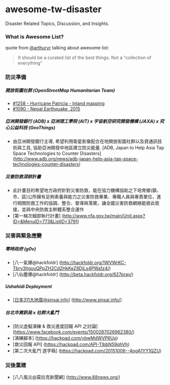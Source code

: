 # awesome-tw-disaster
Disaster Related Topics, Discussion, and Insights.

### What is Awesome List?
quote from [@arthurvr](https://github.com/sindresorhus/awesome/issues/219) talking about awesome list:
>It should be a curated list of the best things. Not a “collection of everything”

### 防災準備
##### 開放街圖社群 (OpenStreetMap Humanitarian Team)
* [#1258 - Hurricane Patricia - Inland mapping](http://tasks.hotosm.org/project/1258)
* [#1090 - Nepal Earthquake, 2015](http://tasks.hotosm.org/project/1090)

##### 亞洲開發銀行 (ADB) x 亞洲理工學院 (AIT) x 宇宙航空研究開發機構 (JAXA) x 究心公益科技 (GeoThings)  
* 由亞洲開發銀行主導, 希望利用衛星影像配合在地開放街圖社群以及資通訊技術與工具, 協助亞洲開發中地區建立防災能量.  [ADB, Japan to Help Asia Tap Space Technologies to Counter Disasters] (http://www.adb.org/news/adb-japan-help-asia-tap-space-technologies-counter-disasters)

##### 災害防救深耕計畫
* 此計畫目的希望地方政府針對災害防救，能在協力機構協助之下培育鄉(鎮、市、區)公所擁有足夠素養與能力之災害防救專業、專職人員與專責單位，進行相關防救工作的協調、整合、督導與落實，讓全國災害防救網絡能彼此銜接，並與中央防救主幹體系整合運作
* [第一梯次細部執行計畫] (http://www.nfa.gov.tw/main/Unit.aspx?ID=&MenuID=773&ListID=3791)

### 災害與緊急應變
##### 零時政府 (g0v)
* [八一氣爆@hackfoldr] (http://hackfoldr.org/1WVWrKC-Tbry3ltgouQPpZH2Cd2HkKeZ8DjLs4PWa1z4/)
* [八仙塵爆@hackfoldr] (http://beta.hackfoldr.org/627pray/)

##### Ushahidi Deployment
* [日本311大地震@sinsai.info] (http://www.sinsai.info/)

##### 台北市資訊局 x 社群大亂鬥
* [防災虛擬演練 & 救災進度回報 API 之討論] (https://www.facebook.com/events/1500287026962380/)
* [演練腳本] (https://hackpad.com/ybwMdWVP6Uo)
* [救災回報 API] (https://hackpad.com/API-TlbbN59qhVh)
* [第二次大亂鬥 逐字稿] (https://hackpad.com/20151006--4ogA1YY1QZU)


### 災後重建
* [八八風災@莫拉克新聞網] (http://www.88news.org/)
